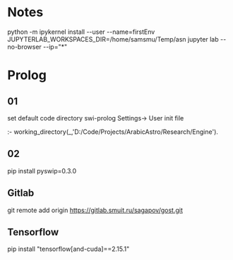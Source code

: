 # Notes

python -m ipykernel install --user --name=firstEnv
 JUPYTERLAB_WORKSPACES_DIR=/home/samsmu/Temp/asn jupyter lab --no-browser --ip="*"

# Prolog
## 01
set default code directory swi-prolog
Settings-> User init file

:- working_directory(_,'D:/Code/Projects/ArabicAstro/Research/Engine').

## 02
pip install pyswip=0.3.0

## Gitlab
 git remote add origin https://gitlab.smuit.ru/sagapov/gost.git

## Tensorflow
pip install "tensorflow[and-cuda]==2.15.1"

